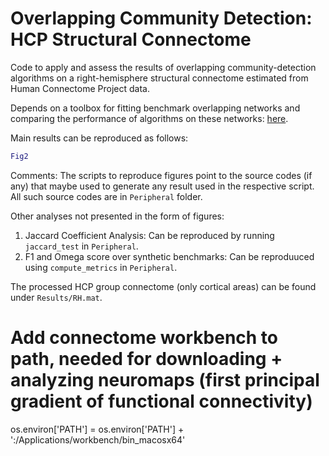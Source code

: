 # Overlapping Community Detection: HCP Structural Connectome

Code to apply and assess the results of overlapping community-detection algorithms on a right-hemisphere structural connectome estimated from Human Connectome Project data.

Depends on a toolbox for fitting benchmark overlapping networks and comparing the performance of algorithms on these networks: [here](https://github.com/NeuralSystemsAndSignals/OverlappingCommunityDetection).

Main results can be reproduced as follows:

```matlab
Fig2
```

Comments:
The scripts to reproduce figures point to the source codes (if any) that maybe used to generate any result used in the respective script. All such source codes are in `Peripheral` folder.

Other analyses not presented in the form of figures:
1. Jaccard Coefficient Analysis: Can be reproduced by running `jaccard_test` in `Peripheral`.
2. F1 and Omega score over synthetic benchmarks: Can be reproduuced using `compute_metrics` in `Peripheral`.

The processed HCP group connectome (only cortical areas) can be found under `Results/RH.mat`.


# Add connectome workbench to path, needed for downloading + analyzing neuromaps (first principal gradient of functional connectivity)
os.environ['PATH'] = os.environ['PATH'] + ':/Applications/workbench/bin_macosx64'
